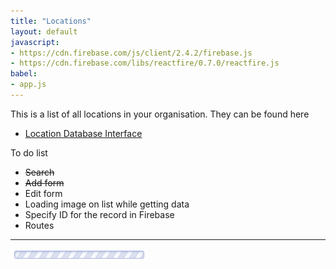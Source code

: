 ```yaml
---
title: "Locations"
layout: default
javascript:
- https://cdn.firebase.com/js/client/2.4.2/firebase.js
- https://cdn.firebase.com/libs/reactfire/0.7.0/reactfire.js
babel:
- app.js
---
```


This is a list of all locations in your organisation. They can be found here

* [Location Database Interface](https://console.firebase.google.com/project/testing-2f687/overview)

To do list

* ~~Search~~
* ~~Add form~~
* Edit form
* Loading image on list while getting data
* Specify ID for the record in Firebase
* Routes

---

<div id="app"><img src="/images/loading-long.gif"></div>
